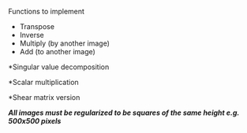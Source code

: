 Functions to implement

* Transpose
* Inverse
* Multiply (by another image)
* Add (to another image)

*Singular value decomposition

*Scalar multiplication

*Shear matrix version

***All images must be regularized to be squares of the same height e.g. 500x500 pixels***
